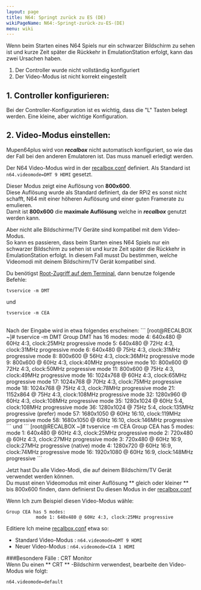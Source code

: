 ```yaml
---
layout: page
title: N64: Springt zurück zu ES (DE)
wikiPageName: N64:-Springt-zurück-zu-ES-(DE)
menu: wiki
---
```


Wenn beim Starten eines N64 Spiels nur ein schwarzer Bildschirm zu sehen ist und kurze Zeit später die Rückkehr in EmulationStation erfolgt, kann das zwei Ursachen haben.

1. Der Controller wurde nicht vollständig konfiguriert
2. Der Video-Modus ist nicht korrekt eingestellt


## 1. Controller konfigurieren:

Bei der Controller-Konfiguration ist es wichtig, dass die "L" Tasten belegt werden. Eine kleine, aber wichtige Konfiguration.   

 
## 2. Video-Modus einstellen:

Mupen64plus wird von _**recalbox**_ nicht automatisch konfiguriert, so wie das der Fall bei den anderen Emulatoren ist. Das muss manuell erledigt werden.

Der N64 Video-Modus wird in der [recalbox.conf](https://github.com/recalbox/recalbox-os/wiki/recalbox.conf-%28DE%29) definiert. 
Als Standard ist `n64.videomode=DMT 9 HDMI` gesetzt.   

Dieser Modus zeigt eine Auflösung von **800x600**.   
Diese Auflösung wurde als Standard definiert, da der RPi2 es sonst nicht schafft, N64 mit einer höheren Auflösung und einer guten Framerate zu emulieren.  
Damit ist **800x600** die **maximale Auflösung** welche in _**recalbox**_ genutzt werden kann.   

Aber nicht alle Bildschirme/TV Geräte sind kompatibel mit dem Video-Modus.   
So kann es passieren, dass beim Starten eines N64 Spiels nur ein schwarzer Bildschirm zu sehen ist und kurze Zeit später die Rückkehr in EmulationStation erfolgt.
In diesem Fall musst Du bestimmen, welche Videomodi mit deinem Bildschirm/TV Gerät kompatibel sind.    

Du benötigst [Root-Zugriff auf dem Terminal](https://github.com/recalbox/recalbox-os/wiki/Root-Zugriff-auf-dem-Terminal-%28DE%29), dann benutze folgende Befehle:  

`tvservice -m DMT`  

und    

`tvservice -m CEA`  

<br>
Nach der Eingabe wird in etwa folgendes erscheinen:   
```
[root@RECALBOX ~]# tvservice -m DMT
Group DMT has 16 modes:
           mode 4: 640x480 @ 60Hz 4:3, clock:25MHz progressive 
           mode 5: 640x480 @ 72Hz 4:3, clock:31MHz progressive 
           mode 6: 640x480 @ 75Hz 4:3, clock:31MHz progressive 
           mode 8: 800x600 @ 56Hz 4:3, clock:36MHz progressive 
           mode 9: 800x600 @ 60Hz 4:3, clock:40MHz progressive 
           mode 10: 800x600 @ 72Hz 4:3, clock:50MHz progressive 
           mode 11: 800x600 @ 75Hz 4:3, clock:49MHz progressive 
           mode 16: 1024x768 @ 60Hz 4:3, clock:65MHz progressive 
           mode 17: 1024x768 @ 70Hz 4:3, clock:75MHz progressive 
           mode 18: 1024x768 @ 75Hz 4:3, clock:78MHz progressive 
           mode 21: 1152x864 @ 75Hz 4:3, clock:108MHz progressive 
           mode 32: 1280x960 @ 60Hz 4:3, clock:108MHz progressive 
           mode 35: 1280x1024 @ 60Hz 5:4, clock:108MHz progressive 
           mode 36: 1280x1024 @ 75Hz 5:4, clock:135MHz progressive 
  (prefer) mode 57: 1680x1050 @ 60Hz 16:10, clock:119MHz progressive 
           mode 58: 1680x1050 @ 60Hz 16:10, clock:146MHz progressive 
```
und    
```
[root@RECALBOX ~]# tvservice -m CEA
Group CEA has 5 modes:
           mode 1: 640x480 @ 60Hz 4:3, clock:25MHz progressive 
           mode 2: 720x480 @ 60Hz 4:3, clock:27MHz progressive 
           mode 3: 720x480 @ 60Hz 16:9, clock:27MHz progressive 
  (native) mode 4: 1280x720 @ 60Hz 16:9, clock:74MHz progressive 
           mode 16: 1920x1080 @ 60Hz 16:9, clock:148MHz progressive 
```

Jetzt hast Du alle Video-Modi, die auf deinem Bildschirm/TV Gerät verwendet werden können.   
Du musst einen Videomodus mit einer Auflösung ** gleich oder kleiner ** bis 800x600 finden, dann definierst Du diesen Modus in der [recalbox.conf](https://github.com/recalbox/recalbox-os/wiki/recalbox.conf-%28DE%29) 

Wenn Ich zum Beispiel diesen Video-Modus wähle:  
 
```
Group CEA has 5 modes:
           mode 1: 640x480 @ 60Hz 4:3, clock:25MHz progressive
```

Editiere Ich meine [recalbox.conf](https://github.com/recalbox/recalbox-os/wiki/recalbox.conf-%28DE%29) etwa so:   
- Standard Video-Modus : `n64.videomode=DMT 9 HDMI`   
- Neuer Video-Modus : `n64.videomode=CEA 1 HDMI`  

###Besondere Fälle : CRT Monitor  
Wenn Du einen ** CRT ** -Bildschirm verwendest, bearbeite den Video-Modus wie folgt:

`n64.videomode=default`  
